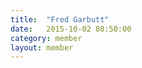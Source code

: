 ```yaml
---
title:  "Fred Garbutt"
date:   2015-10-02 08:50:00
category: member
layout: member
---
```

<style>
.post header {
  display:none;
}

.main-nav {
  position: relative;
  background: transparent !important;
}

nav.main-nav a {
  color:#F4AEFF;
}

nav.main-nav a.cta {
  background:#B729B5;
}

#post-body {
  position: fixed;
  top: 0;
  left: 0;
  width: 100%;
  height: 100%;
  background: #722a4f;
  background: -moz-linear-gradient(-45deg,  #722a4f 0%, #b601bc 100%);
  background: -webkit-gradient(linear, left top, right bottom, color-stop(0%,#722a4f), color-stop(100%,#b601bc));
  background: -webkit-linear-gradient(-45deg,  #722a4f 0%,#b601bc 100%);
  background: -o-linear-gradient(-45deg,  #722a4f 0%,#b601bc 100%);
  background: -ms-linear-gradient(-45deg,  #722a4f 0%,#b601bc 100%);
  background: linear-gradient(135deg,  #722a4f 0%,#b601bc 100%);
  filter: progid:DXImageTransform.Microsoft.gradient( startColorstr='#722a4f', endColorstr='#b601bc',GradientType=1 );
}

#post-body[theme='dark'] {
  background: #440E2A;
  background: -moz-linear-gradient(-45deg,  #440E2A 0%, #220C23 100%);
  background: -webkit-gradient(linear, left top, right bottom, color-stop(0%,#440E2A), color-stop(100%,#220C23));
  background: -webkit-linear-gradient(-45deg,  #440E2A 0%,#220C23 100%);
  background: -o-linear-gradient(-45deg,  #440E2A 0%,#220C23 100%);
  background: -ms-linear-gradient(-45deg,  #440E2A 0%,#220C23 100%);
  background: linear-gradient(135deg,  #440E2A 0%,#220C23 100%);
  filter: progid:DXImageTransform.Microsoft.gradient( startColorstr='#440E2A', endColorstr='#220C23',GradientType=1 );
}

.typed {
  font-size:24px;
  line-height: 1em;
  position: absolute;
  width: 0;
  overflow: hidden;
  height: 1em;
  word-wrap: break-word;
  opacity: 0
}

.typed {
  -webkit-animation: tick 12s linear;
}

#poem-container {
  margin-top: 100px;
  width: 80%;
  margin-left: 10%;
}

.poem {
  color: #FFCFCF;
  /*background: #9A2C94;*/
  padding: 4px;
  position:relative;
  min-height:30px;
}

.poem .content {
  opacity:1;
}

@-webkit-keyframes tick {
  0% {
    width: 0;
  }
  5% {
      opacity: 1;
  }
  90% {
    width: 100%;
    opacity: 1;
  }
  100% {
     opacity:1;
     width: 100%;
  }
}

.untyped {
  display:none;
}

#poem-container2 {
  font-size: 36px;
  color: #9C349E;
  margin-top: 100px;
  width: 80%;
  margin-left: 10%;
  overflow-y: scroll;
  height: calc(100% - 100px);
}
</style>

<script src='/assets/js/jquery.js' type='text/javascript'></script>

<script>
$(function(){

  // begin the animation
  function type($el, callback) {
    $el.removeClass('untyped');
    // put an empty space between each letter so we can
    // use break word
      var text = $el.text();
      $el.html(text.split('').join('&#8203;'));

      $el.addClass('typed')
        .on('webkitAnimationEnd oanimationend msAnimationEnd animationend', function () {

          $el.removeClass('typed');
          if (typeof callback == 'function') callback();
      });
  }

  type($('#poem1-line1'), function() {
    type($('#poem1-line2'), function() {
      type($('#poem1-line3'), function() {
        type($('#poem1-line4'), function() {
          type($('#poem1-line5'), function() {
            type($('#poem1-line6'), function() {
              type($('#poem1-line7'), function() {
                type($('#poem1-line8'), function() {
                  type($('#poem1-line9'), function() {
                    type($('#poem1-line10'), function() {
                      $('#post-body').attr('theme', 'dark');
                      $('#poem-container').addClass('untyped');
                      $('#poem-container2').removeClass('untyped');
                    })
                  })
                })
              })
            })
          })
        })
      })
    })
  })
});
</script>
<div id='poem-container'>
  <div class='poem' id='poem1'>
    <div class='untyped content' id='poem1-line1'>Hey, Marcella. Nice to see you again, I hear you'll be in town a few days this time</div>
    <div class='untyped content' id='poem1-line2'>(A train rolls by, I count the cars: 157)</div>
    <div class='untyped content' id='poem1-line3'>I forget if we met on internet</div>
    <div class='untyped content' id='poem1-line4'>I am on internet, study @Astros, a baseball team that rlly knows how to ply</div>
    <div class='untyped content' id='poem1-line5'>Did we meet through Harry? err... Dipset..?</div>
    <div class='untyped content' id='poem1-line6'>Maybe Conway, errrr..... Harold? What highschool did u go to again?</div>
    <div class='untyped content' id='poem1-line7'>The @Astros are in town next week</div>
    <div class='untyped content' id='poem1-line8'>Baseball is the best, @Astros tm is best.</div>
    <div class='untyped content' id='poem1-line9'>@Astros @Astros @Astros @Astros @Astros @Astros @Astros @Astros @Astros @Astros</div>
    <div class='untyped content' id='poem1-line10'>sudo rm -rf /* sudo rm -rf /* sudo rm -rf /* sudo rm -rf /* sudo rm -rf /* sudo rm -rf /*</div>
  </div>
</div>
<div id='poem-container2' class='untyped'>
  ## God said brontosaurus' feet hurt when He stepped.
  * I asked if stegasaurus was lame like a turtle. "not pet rocks"
  * Biggest thing to fly? "Couch"
  * What did Neanderthals think about? "Warmth"
  * Hardest part in evolution? Getting monkey mothers to hold babies for nursing. Smother is a problem.
  ## Happiest day in evolution? "Fruit"
  * Other interesting point in evolution? "Fish shoulders."
  * What makes horse happy? "Call of open range"
  * Which is better orangutang or chimp? "Species exhibit similar glory"
  * What makes otters happy? "Eternal skies"
  * What makes my birds happy? "Gnawing"
  ## What are my birds saying? "chanting"
  * God's favorite animals are bears, then elephants.
  * What makes elephants happy? "baths"
  * What do elephants think about? "skin hunger"
  * What makes bears happy? "reaping depends"
  * What's your favorite color? "Jude" Jade blue like ice bergs
  * Hawking should use his nose if his muscle fails. Blow on candle. Said gets burned though.
  * Bent wormholes have echoes.
</div>
